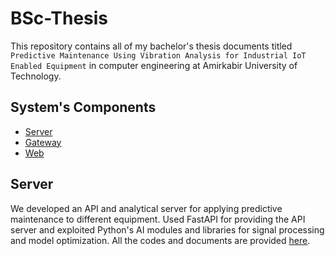 # BSc-Thesis
This repository contains all of my bachelor's thesis documents titled ```Predictive Maintenance Using Vibration Analysis for Industrial IoT Enabled Equipment``` in computer engineering at Amirkabir University of Technology. 

## System's Components
* [Server](#Server)
* [Gateway](#Gateway)
* [Web](#Web)

## Server
We developed an API and analytical server for applying predictive maintenance to different equipment. Used FastAPI for providing the API server and exploited Python's AI modules and libraries for signal processing and model optimization. All the codes and documents are provided [here](https://github.com/mies47/Predictive-Maintenance-Server).
